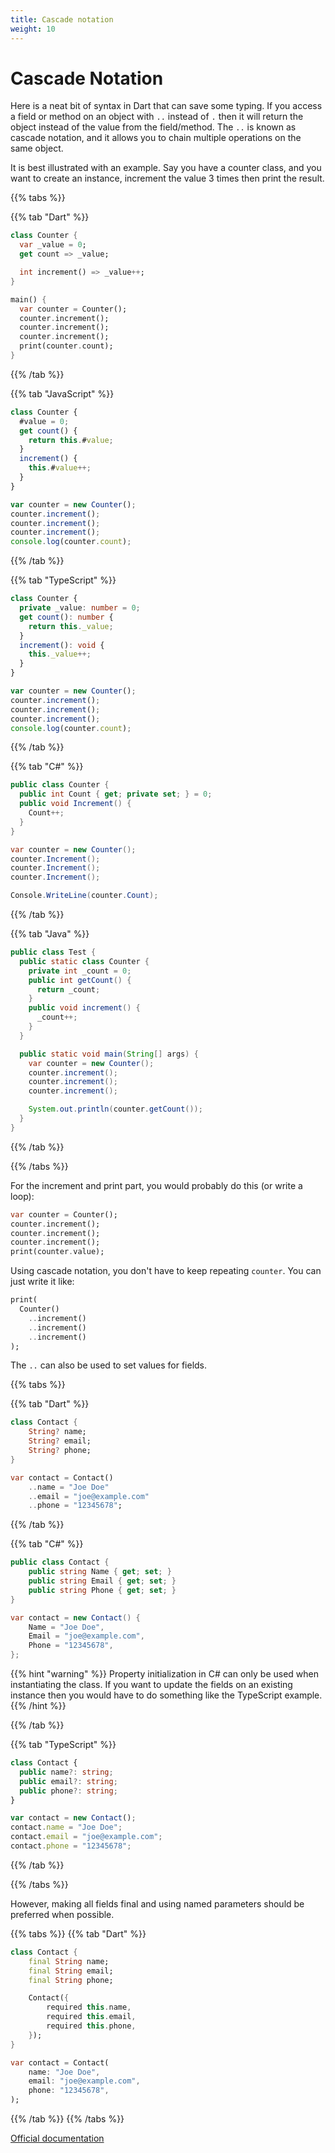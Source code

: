 ```yaml
---
title: Cascade notation
weight: 10
---
```


# Cascade Notation

Here is a neat bit of syntax in Dart that can save some typing.
If you access a field or method on an object with `..` instead of `.` then it
will return the object instead of the value from the field/method.
The `..` is known as cascade notation, and it allows you to chain multiple operations on the same object.

It is best illustrated with an example.
Say you have a counter class, and you want to create an instance, increment the
value 3 times then print the result.

{{% tabs %}}

{{% tab "Dart" %}}

```dart
class Counter {
  var _value = 0;
  get count => _value;

  int increment() => _value++;
}

main() {
  var counter = Counter();
  counter.increment();
  counter.increment();
  counter.increment();
  print(counter.count);
}
```

{{% /tab %}}

{{% tab "JavaScript" %}}

```javascript
class Counter {
  #value = 0;
  get count() {
    return this.#value;
  }
  increment() {
    this.#value++;
  }
}

var counter = new Counter();
counter.increment();
counter.increment();
counter.increment();
console.log(counter.count);
```

{{% /tab %}}

{{% tab "TypeScript" %}}

```typescript
class Counter {
  private _value: number = 0;
  get count(): number {
    return this._value;
  }
  increment(): void {
    this._value++;
  }
}

var counter = new Counter();
counter.increment();
counter.increment();
counter.increment();
console.log(counter.count);
```

{{% /tab %}}

{{% tab "C#" %}}

```cs
public class Counter {
  public int Count { get; private set; } = 0;
  public void Increment() {
    Count++;
  }
}

var counter = new Counter();
counter.Increment();
counter.Increment();
counter.Increment();

Console.WriteLine(counter.Count);
```

{{% /tab %}}

{{% tab "Java" %}}

```java
public class Test {
  public static class Counter {
    private int _count = 0;
    public int getCount() {
      return _count;
    }
    public void increment() {
      _count++;
    }
  }

  public static void main(String[] args) {
    var counter = new Counter();
    counter.increment();
    counter.increment();
    counter.increment();

    System.out.println(counter.getCount());
  }
}
```

{{% /tab %}}

{{% /tabs %}}

For the increment and print part, you would probably do this (or write a loop):

```dart
var counter = Counter();
counter.increment();
counter.increment();
counter.increment();
print(counter.value);
```

Using cascade notation, you don't have to keep repeating `counter`.
You can just write it like:

```dart
print(
  Counter()
    ..increment()
    ..increment()
    ..increment()
);
```

The `..` can also be used to set values for fields.

{{% tabs %}}

{{% tab "Dart" %}}

```dart
class Contact {
    String? name;
    String? email;
    String? phone;
}

var contact = Contact()
    ..name = "Joe Doe"
    ..email = "joe@example.com"
    ..phone = "12345678";
```

{{% /tab %}}

{{% tab "C#" %}}

```csharp
public class Contact {
    public string Name { get; set; }
    public string Email { get; set; }
    public string Phone { get; set; }
}

var contact = new Contact() {
    Name = "Joe Doe",
    Email = "joe@example.com",
    Phone = "12345678",
};
```

{{% hint "warning" %}}
Property initialization in C# can only be used when instantiating the class.
If you want to update the fields on an existing instance then you would have to
do something like the TypeScript example.
{{% /hint %}}

{{% /tab %}}

{{% tab "TypeScript" %}}

```typescript
class Contact {
  public name?: string;
  public email?: string;
  public phone?: string;
}

var contact = new Contact();
contact.name = "Joe Doe";
contact.email = "joe@example.com";
contact.phone = "12345678";
```

{{% /tab %}}

{{% /tabs %}}

However, making all fields final and using named parameters should be preferred
when possible.

{{% tabs %}}
{{% tab "Dart" %}}

```dart
class Contact {
    final String name;
    final String email;
    final String phone;

    Contact({
        required this.name,
        required this.email,
        required this.phone,
    });
}

var contact = Contact(
    name: "Joe Doe",
    email: "joe@example.com",
    phone: "12345678",
);
```

{{% /tab %}}
{{% /tabs %}}

[Official documentation](https://dart.dev/language/operators#cascade-notation)
